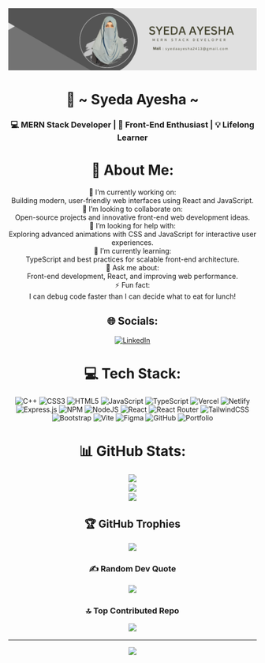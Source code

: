 
<img src = "Green and White Minimalist Business Profile with Photo Profile LinkedIn Banner (2).png" alt = "Syeda Ayesha background image" />
<h1 align="center">👋 ~ Syeda Ayesha  ~</h1>
  <h3 align="center">💻 MERN Stack Developer | 🚀 Front-End Enthusiast | 💡 Lifelong Learner</h3>
<div align = "center">

# 💫 About Me:
🎯 I’m currently working on:<br>         Building modern, user-friendly web interfaces using React and JavaScript.<br>🤝 I’m looking to collaborate on:<br>         Open-source projects and innovative front-end web development ideas.<br>💛 I’m looking for help with:<br>          Exploring advanced animations with CSS and JavaScript for interactive user experiences.<br>🌱 I’m currently learning:<br>          TypeScript and best practices for scalable front-end architecture.<br>💬 Ask me about:<br>          Front-end development, React, and improving web performance.<br>⚡ Fun fact:<br>          I can debug code faster than I can decide what to eat for lunch!<br>


## 🌐 Socials:
[![LinkedIn](https://img.shields.io/badge/LinkedIn-%230077B5.svg?logo=linkedin&logoColor=white)](https://linkedin.com/in/syeda-ayesha-78b736276) 

# 💻 Tech Stack:
![C++](https://img.shields.io/badge/c++-%2300599C.svg?style=for-the-badge&logo=c%2B%2B&logoColor=white) ![CSS3](https://img.shields.io/badge/css3-%231572B6.svg?style=for-the-badge&logo=css3&logoColor=white) ![HTML5](https://img.shields.io/badge/html5-%23E34F26.svg?style=for-the-badge&logo=html5&logoColor=white) ![JavaScript](https://img.shields.io/badge/javascript-%23323330.svg?style=for-the-badge&logo=javascript&logoColor=%23F7DF1E) ![TypeScript](https://img.shields.io/badge/typescript-%23007ACC.svg?style=for-the-badge&logo=typescript&logoColor=white) ![Vercel](https://img.shields.io/badge/vercel-%23000000.svg?style=for-the-badge&logo=vercel&logoColor=white) ![Netlify](https://img.shields.io/badge/netlify-%23000000.svg?style=for-the-badge&logo=netlify&logoColor=#00C7B7) ![Express.js](https://img.shields.io/badge/express.js-%23404d59.svg?style=for-the-badge&logo=express&logoColor=%2361DAFB) ![NPM](https://img.shields.io/badge/NPM-%23CB3837.svg?style=for-the-badge&logo=npm&logoColor=white) ![NodeJS](https://img.shields.io/badge/node.js-6DA55F?style=for-the-badge&logo=node.js&logoColor=white) ![React](https://img.shields.io/badge/react-%2320232a.svg?style=for-the-badge&logo=react&logoColor=%2361DAFB) ![React Router](https://img.shields.io/badge/React_Router-CA4245?style=for-the-badge&logo=react-router&logoColor=white) ![TailwindCSS](https://img.shields.io/badge/tailwindcss-%2338B2AC.svg?style=for-the-badge&logo=tailwind-css&logoColor=white) ![Bootstrap](https://img.shields.io/badge/bootstrap-%238511FA.svg?style=for-the-badge&logo=bootstrap&logoColor=white) ![Vite](https://img.shields.io/badge/vite-%23646CFF.svg?style=for-the-badge&logo=vite&logoColor=white) ![Figma](https://img.shields.io/badge/figma-%23F24E1E.svg?style=for-the-badge&logo=figma&logoColor=white) ![GitHub](https://img.shields.io/badge/github-%23121011.svg?style=for-the-badge&logo=github&logoColor=white) ![Portfolio](https://img.shields.io/badge/Portfolio-%23000000.svg?style=for-the-badge&logo=firefox&logoColor=#FF7139)
# 📊 GitHub Stats:
![](https://github-readme-stats.vercel.app/api?username=syedaa-ayesha&theme=radical&hide_border=false&include_all_commits=true&count_private=true)<br/>
![](https://github-readme-streak-stats.herokuapp.com/?user=syedaa-ayesha&theme=radical&hide_border=false)<br/>
![](https://github-readme-stats.vercel.app/api/top-langs/?username=syedaa-ayesha&theme=radical&hide_border=false&include_all_commits=true&count_private=true&layout=compact)

## 🏆 GitHub Trophies
![](https://github-profile-trophy.vercel.app/?username=syedaa-ayesha&theme=radical&no-frame=false&no-bg=true&margin-w=4)

### ✍️ Random Dev Quote
![](https://quotes-github-readme.vercel.app/api?type=horizontal&theme=radical)

### 🔝 Top Contributed Repo
![](https://github-contributor-stats.vercel.app/api?username=syedaa-ayesha&limit=5&theme=radical&combine_all_yearly_contributions=true)

---
[![](https://visitcount.itsvg.in/api?id=syedaa-ayesha&icon=4&color=1)](https://visitcount.itsvg.in)

<!-- Proudly created with GPRM ( https://gprm.itsvg.in ) -->
